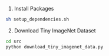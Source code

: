 1. Install Packages

```bash
sh setup_dependencies.sh
```

2. Download Tiny ImageNet Dataset

```bash
cd src
python download_tiny_imagenet_data.py
```


  